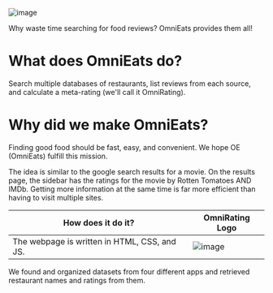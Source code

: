 ![image](https://github.com/prophet18/OmniEats/assets/91926522/0d9134ed-8217-4626-829f-31f3ec688166)

Why waste time searching for food reviews? OmniEats provides them all!

# What does OmniEats do?
Search multiple databases of restaurants, list reviews from each source, and calculate a meta-rating (we'll call it OmniRating).

# Why did we make OmniEats?
Finding good food should be fast, easy, and convenient. We hope OE (OmniEats) fulfill this mission.

The idea is similar to the google search results for a movie.
On the results page, the sidebar has the ratings for the movie by Rotten Tomatoes AND IMDb.
Getting more information at the same time is far more efficient than having to visit multiple sites.

| How does it do it? | OmniRating Logo |
| --- | --- |
| The webpage is written in HTML, CSS, and JS. | ![image](https://github.com/prophet18/OmniEats/assets/91926522/00cd652f-c120-4486-a2b8-5bfdaede5fd6) |
  
We found and organized datasets from four different apps and retrieved restaurant names and ratings from them.
  
